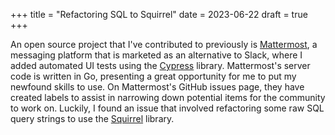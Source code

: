 +++
title = "Refactoring SQL to Squirrel"
date = 2023-06-22
draft = true
+++

An open source project that I've contributed to previously is [Mattermost](https://github.com/mattermost/mattermost), a messaging platform that is marketed as an alternative to Slack, where I added automated UI tests using the [Cypress](https://www.cypress.io/) library.
Mattermost's server code is written in Go, presenting a great opportunity for me to put my newfound skills to use.
On Mattermost's GitHub issues page, they have created labels to assist in narrowing down potential items for the community to work on.
Luckily, I found an issue that involved refactoring some raw SQL query strings to use the [Squirrel](https://github.com/Masterminds/squirrel) library.

